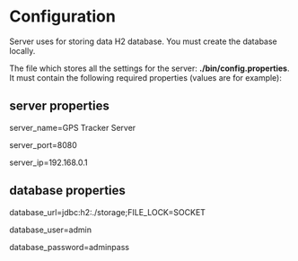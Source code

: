 Configuration
================================

Server uses for storing data H2 database. You must create the database locally.

The file which stores all the settings for the server: <b>./bin/config.properties</b>.
It must contain the following required properties (values are for example):

server properties
-----------------
server_name=GPS Tracker Server

server_port=8080

server_ip=192.168.0.1

database properties
-------------------
database_url=jdbc:h2:./storage;FILE_LOCK=SOCKET

database_user=admin

database_password=adminpass

